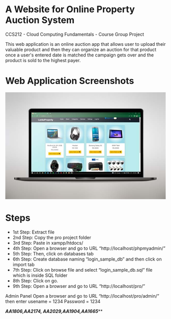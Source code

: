 # A Website for Online Property Auction System

CCS212 - Cloud Computing Fundamentals - Course Group Project

This web application is an online auction app that allows user to upload their valuable product and then they can organize an auction for that product once a user's entered date is matched the campaign gets over and the product is sold to the highest payer. 


# Web Application Screenshots


<img src="https://github.com/NalinduMelaka/Online-Auction/blob/main/images/WhatsApp%20Image%202022-09-22%20at%2021.03.17.jpeg">


# Steps

- 1st Step: Extract file
- 2nd Step: Copy the pro project folder
- 3rd Step: Paste in xampp/htdocs/
- 4th Step: Open a browser and go to URL “http://localhost/phpmyadmin/”
- 5th Step: Then, click on databases tab
- 6th Step: Create database naming “login_sample_db” and then click on import tab
- 7th Step: Click on browse file and select “login_sample_db.sql” file which is inside SQL folder
- 8th Step: Click on go.
- 9th Step: Open a browser and go to URL “http://localhost/pro/”

Admin Panel
Open a browser and go to URL “http://localhost/pro/admin/”
then enter usename = 1234    Password = 1234

*****************AA1806,AA2174, AA2029,AA1904,AA1665*******************
